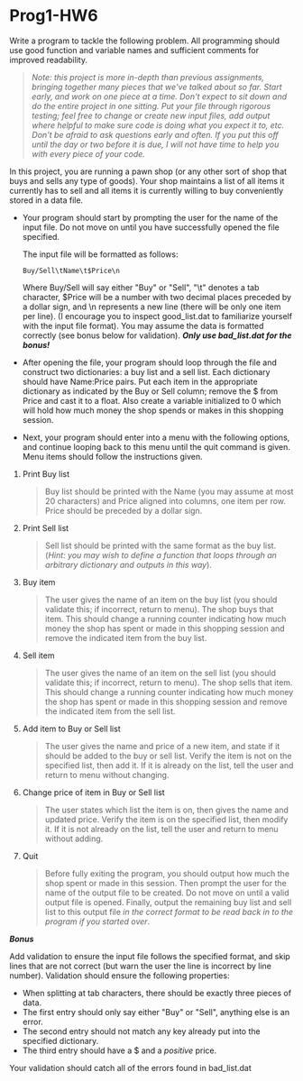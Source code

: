 # Prog1-HW6

Write a program to tackle the following problem. All programming should use good function and variable names and sufficient comments for improved readability.

> *Note: this project is more in-depth than previous assignments, bringing together many pieces that we've talked about so far. Start early, and work on one piece at a time. Don't expect to sit down and do the entire project in one sitting. Put your file through rigorous testing; feel free to change or create new input files, add output where helpful to make sure code is doing what you expect it to, etc. Don't be afraid to ask questions early and often. If you put this off until the day or two before it is due, I will not have time to help you with every piece of your code.*



In this project, you are running a pawn shop (or any other sort of shop that buys and sells any type of goods). Your shop maintains a list of all items it currently has to sell and all items it is currently willing to buy conveniently stored in a data file.

- Your program should start by prompting the user for the name of the input file. Do not move on until you have successfully opened the file specified.

  The input file will be formatted as follows:

      Buy/Sell\tName\t$Price\n

  Where Buy/Sell will say either "Buy" or "Sell", "\t" denotes a tab character, $Price will be a number with two decimal places preceded by a dollar sign, and \n represents a new line (there will be only one item per line). (I encourage you to inspect good_list.dat to familiarize yourself with the input file format). You may assume the data is formatted correctly (see bonus below for validation). ***Only use bad_list.dat for the bonus!***

- After opening the file, your program should loop through the file and construct two dictionaries: a buy list and a sell list. Each dictionary should have Name:Price pairs. Put each item in the appropriate dictionary as indicated by the Buy or Sell column; remove the $ from Price and cast it to a float. Also create a variable initialized to 0 which will hold how much money the shop spends or makes in this shopping session.

- Next, your program should enter into a menu with the following options, and continue looping back to this menu until the quit command is given. Menu items should follow the instructions given.

1. Print Buy list
    > Buy list should be printed with the Name (you may assume at most 20 characters) and Price aligned into columns, one item per row. Price should be preceded by a dollar sign.
2. Print Sell list
    > Sell list should be printed with the same format as the buy list. (*Hint: you may wish to define a function that loops through an arbitrary dictionary and outputs in this way*).
3. Buy item
    > The user gives the name of an item on the buy list (you should validate this; if incorrect, return to menu). The shop buys that item. This should change a running counter indicating how much money the shop has spent or made in this shopping session and remove the indicated item from the buy list.
4. Sell item
    > The user gives the name of an item on the sell list (you should validate this; if incorrect, return to menu). The shop sells that item. This should change a running counter indicating how much money the shop has spent or made in this shopping session and remove the indicated item from the sell list.
5. Add item to Buy or Sell list
    > The user gives the name and price of a new item, and state if it should be added to the buy or sell list. Verify the item is not on the specified list, then add it. If it is already on the list, tell the user and return to menu without changing.
6. Change price of item in Buy or Sell list
    > The user states which list the item is on, then gives the name and updated price. Verify the item is on the specified list, then modify it. If it is not already on the list, tell the user and return to menu without adding.
7. Quit
    > Before fully exiting the program, you should output how much the shop spent or made in this session. Then prompt the user for the name of the output file to be created. Do not move on until a valid output file is opened. Finally, output the remaining buy list and sell list to this output file *in the correct format to be read back in to the program if you started over*.

***Bonus***

Add validation to ensure the input file follows the specified format, and skip lines that are not correct (but warn the user the line is incorrect by line number). Validation should ensure the following properties:
- When splitting at tab characters, there should be exactly three pieces of data.
- The first entry should only say either "Buy" or "Sell", anything else is an error.
- The second entry should not match any key already put into the specified dictionary.
- The third entry should have a $ and a *positive* price.

Your validation should catch all of the errors found in bad_list.dat
